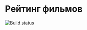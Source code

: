 Рейтинг фильмов
===
[![Build status](https://ci.appveyor.com/api/projects/status/91jfi5ov0aub693f?svg=true)](https://ci.appveyor.com/project/OlesyaZubkova/react-films)


